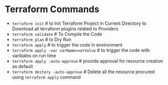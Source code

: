 # Terraform Commands
- `terraform init`               # to Init Terraform Project in Current Directory to Download all terraform plugins related to Providers
- `terraform validate`           # To Compile the Code
- `terraform plan`               # to Dry Run
- `terraform apply`              # to trigger the code in environment
- `terraform apply -var varName=varValue` # to trigger the code with varibales on run time
- `terraform apply -auto-approve` # provide approval for resource creation as default
- `terraform destory -auto-approve` # Delete all the resource procured using `terraform apply` command